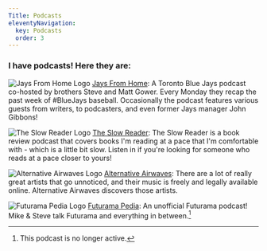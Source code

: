 ```yaml
---
Title: Podcasts
eleventyNavigation:
  key: Podcasts
  order: 3
---
```

### I have podcasts! Here they are: 

<img class="podcast-logo" src="/images/podcast-art/jfh.png" alt="Jays From Home Logo" /> [Jays From Home](https://linktr.ee/JaysFromHome): A Toronto Blue Jays podcast co-hosted by brothers Steve and Matt Gower. Every Monday they recap the past week of #BlueJays baseball. Occasionally the podcast features various guests from writers, to podcasters, and even former Jays manager John Gibbons!

<img class="podcast-logo" src="/images/podcast-art/slow-reader.png" alt="The Slow Reader Logo" /> [The Slow Reader](https://slowreader.art.blog): The Slow Reader is a book review podcast that covers books I'm reading at a pace that I'm comfortable with - which is a little bit slow.  Listen in if you're looking for someone who reads at a pace closer to yours! 

<img class="podcast-logo" src="/images/podcast-art/alt-airwaves.png" alt="Alternative Airwaves Logo" /> [Alternative Airwaves](https://www.alternativeairwaves.com): There are a lot of really great artists that go unnoticed, and their music is freely and legally available online. Alternative Airwaves discovers those artists.

<img class="podcast-logo" src="/images/podcast-art/Futurama.png" alt="Futurama Pedia Logo" /> [Futurama Pedia](http://futuramapedia.blogspot.com/): An unofficial Futurama podcast! Mike & Steve talk Futurama and everything in between.[^1]


[^1]: This podcast is no longer active.
